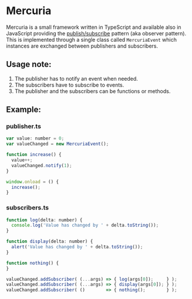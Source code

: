 ﻿Mercuria
========

Mercuria is a small framework written in TypeScript and available also in JavaScript providing the [publish/subscribe](http://en.wikipedia.org/wiki/Publish%E2%80%93subscribe_pattern) pattern (aka observer pattern).
This is implemented through a single class called `MercuriaEvent` which instances are exchanged between publishers and subscribers.

Usage note:
-----------
1. The publisher has to notify an event when needed.
2. The subscribers have to subscribe to events.
3. The publisher and the subscribers can be functions or methods.

Example:
--------

### publisher.ts

```javascript
var value: number = 0;
var valueChanged = new MercuriaEvent();

function increase() {
  value++;
  valueChanged.notify(1);
}

window.onload = () {
  increase();
}
```


### subscribers.ts

```javascript
function log(delta: number) {
  console.log('Value has changed by ' + delta.toString());
}

function display(delta: number) {
  alert('Value has changed by ' + delta.toString());
}

function nothing() {
}

valueChanged.addSubscriber( (...args) => { log(args[0]);     } );
valueChanged.addSubscriber( (...args) => { display(args[0]); } );
valueChanged.addSubscriber( ()        => { nothing();        } );
```
